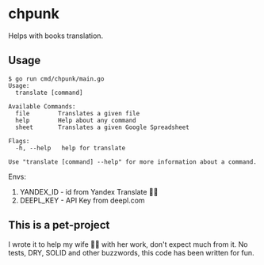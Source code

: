 # chpunk

Helps with books translation.

## Usage
```
$ go run cmd/chpunk/main.go
Usage:
  translate [command]

Available Commands:
  file        Translates a given file
  help        Help about any command
  sheet       Translates a given Google Spreadsheet

Flags:
  -h, --help   help for translate

Use "translate [command] --help" for more information about a command.
```

Envs:

1. YANDEX_ID - id from Yandex Translate 🕵️‍♂️
2. DEEPL_KEY - API Key from deepl.com

## This is a pet-project

I wrote it to help my wife 👩‍💻 with her work, don't expect much from it. No tests, DRY, SOLID and other buzzwords, this code has been written for fun.
